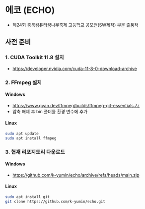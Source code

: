 # 에코 (ECHO)
- 제24회 충북컴퓨터꿈나무축제 고등학교 공모전(SW제작) 부문 출품작

## 사전 준비

### 1. CUDA Toolkit 11.8 설치
 - https://developer.nvidia.com/cuda-11-8-0-download-archive

### 2. FFmpeg 설치

#### Windows
  - https://www.gyan.dev/ffmpeg/builds/ffmpeg-git-essentials.7z
  - 압축 해제 후 bin 폴더를 환경 변수에 추가

#### Linux
```bash
sudo apt update
sudo apt install ffmpeg
```

### 3. 현재 리포지토리 다운로드

#### Windows
 - https://github.com/k-yumin/echo/archive/refs/heads/main.zip

#### Linux
```bash
sudo apt install git
git clone https://github.com/k-yumin/echo.git
```
